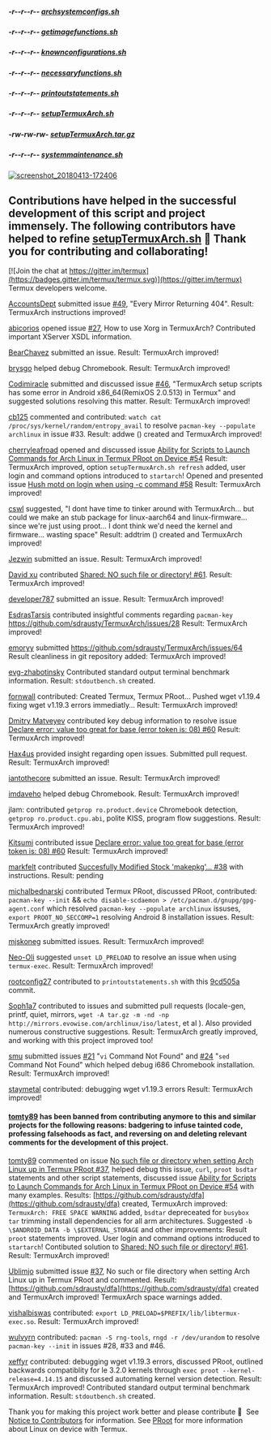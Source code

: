 ##### -r--r--r-- [archsystemconfigs.sh](https://raw.githubusercontent.com/sdrausty/TermuxArch/master/scripts/files/stable/archsystemconfigs.sh)

##### -r--r--r-- [getimagefunctions.sh](https://raw.githubusercontent.com/sdrausty/TermuxArch/master/scripts/files/stable/getimagefunctions.sh)

##### -r--r--r-- [knownconfigurations.sh](https://raw.githubusercontent.com/sdrausty/TermuxArch/master/scripts/files/stable/knownconfigurations.sh)

##### -r--r--r-- [necessaryfunctions.sh](https://raw.githubusercontent.com/sdrausty/TermuxArch/master/scripts/files/stable/necessaryfunctions.sh)

##### -r--r--r-- [printoutstatements.sh](https://raw.githubusercontent.com/sdrausty/TermuxArch/master/scripts/files/stable/printoutstatements.sh)

##### -r--r--r-- [setupTermuxArch.sh](https://raw.githubusercontent.com/sdrausty/TermuxArch/master/scripts/files/stable/setupTermuxArch.sh)

##### -rw-rw-rw- [setupTermuxArch.tar.gz](https://raw.githubusercontent.com/sdrausty/TermuxArch/master/setupTermuxArch.tar.gz)

##### -r--r--r-- [systemmaintenance.sh](https://raw.githubusercontent.com/sdrausty/TermuxArch/master/scripts/files/stable/systemmaintenance.sh)

[![screenshot_20180413-172406](https://user-images.githubusercontent.com/27742457/38758637-ec0ff0dc-3f3f-11e8-802c-82bc511cde88.png)](https://github.com/sdrausty/TermuxArch)

## Contributions have helped in the successful development of this script and project immensely.  The following contributors have helped to refine [setupTermuxArch.sh](https://raw.githubusercontent.com/sdrausty/TermuxArch/master/setupTermuxArch.tar.gz) 📲 __Thank you for contributing and collaborating!__  

[![Join the chat at https://gitter.im/termux](https://badges.gitter.im/termux/termux.svg)](https://gitter.im/termux)  Termux developers welcome.   

[AccountsDept](https://github.com/accountsdept) submitted issue [#49](https://github.com/sdrausty/TermuxArch/issues/49), "Every Mirror Returning 404".  Result: TermuxArch instructions improved!

[abicorios](https://github.com/abicorios) opened issue [#27](https://github.com/sdrausty/TermuxArch/issues/27), How to use Xorg in TermuxArch? Contributed important XServer XSDL information.

[BearChavez](https://github.com/BearChavez) submitted an issue.  Result: TermuxArch improved!

[brysgo](https://github.com/brysgo) helped debug Chromebook.  Result: TermuxArch improved!

[Codimiracle](https://github.com/Codimiracle) submitted and discussed issue [#46](https://github.com/sdrausty/TermuxArch/issues/46), "TermuxArch setup scripts has some error in Android x86_64(RemixOS 2.0.513) in Termux" and suggested solutions resolving this matter.  Result: TermuxArch improved! 

[cb125](https://github.com/cb125) commented and contributed: `watch cat /proc/sys/kernel/random/entropy_avail` to resolve `pacman-key --populate archlinux` in issue #33. Result: addwe () created and TermuxArch improved! 

[cherryleafroad](https://github.com/cherryleafroad) opened and discussed issue [Ability for Scripts to Launch Commands for Arch Linux in Termux PRoot on Device #54](https://github.com/sdrausty/TermuxArch/issues/54) Result: TermuxArch improved, option `setupTermuxArch.sh refresh` added, user login and command options introduced to `startarch`!  Opened and presented issue [Hush motd on login when using -c command #58](https://github.com/sdrausty/TermuxArch/issues/58) Result: TermuxArch improved!

[cswl](https://github.com/cswl) suggested, "I dont have time to tinker around with TermuxArch... but could we make an stub package for linux-aarch64 and linux-firmware... since we're just using proot...  I dont think we'd need the kernel and firmware... wasting space"  Result: addtrim () created and TermuxArch improved! 

[Jezwin](https://github.com/Jezwin) submitted an issue.  Result: TermuxArch improved! 

[David xu](https://github.com/xqdoo00o) contributed [Shared: NO such file or directory! #61](https://github.com/sdrausty/TermuxArch/issues/61).  Result: TermuxArch improved!

[developer787](https://github.com/developer787) submitted an issue.  Result: TermuxArch improved! 

[EsdrasTarsis](https://github.com/EsdrasTarsis) contributed insightful comments regarding `pacman-key` https://github.com/sdrausty/TermuxArch/issues/28 Result: TermuxArch improved!

[emoryy](https://github.com/emoryy) submitted https://github.com/sdrausty/TermuxArch/issues/64  Result cleanliness in git repository added: TermuxArch improved!

[evg-zhabotinsky](https://github.com/evg-zhabotinsky) Contributed standard output terminal benchmark information.  Result: `stdoutbench.sh` created.

[fornwall](https://github.com/fornwall) contributed: Created Termux, Termux PRoot… Pushed wget v1.19.4 fixing wget v1.19.3 errors immediatly…  Result: TermuxArch improved!

[Dmitry Matveyev](https://github.com/greenfork) contributed key debug information to resolve issue [Declare error: value too great for base (error token is: 08) #60](https://github.com/sdrausty/TermuxArch/issues/60)  Result: TermuxArch improved! 

[Hax4us](https://github.com/Hax4us) provided insight regarding open issues. Submitted pull request.  Result: TermuxArch improved! 

[iantothecore](https://github.com/iantothecore) submitted an issue.  Result: TermuxArch improved! 

[imdaveho](https://github.com/imdaveho) helped debug Chromebook.  Result: TermuxArch improved!

jlam: contributed `getprop ro.product.device` Chromebook detection, `getprop ro.product.cpu.abi`, polite KISS, program flow suggestions.  Result: TermuxArch improved! 

[Kitsumi](https://github.com/Kitsumi) contributed issue [Declare error: value too great for base (error token is: 08) #60](https://github.com/sdrausty/TermuxArch/issues/60)  Result: TermuxArch improved! 

[markfelt](https://github.com/markfelt) contributed [Succesfully Modified Stock 'makepkg'... #38](https://github.com/sdrausty/TermuxArch/issues/38) with instructions.  Result: pending 

[michalbednarski](https://github.com/michalbednarski) contributed Termux PRoot, discussed PRoot, contributed: `pacman-key --init` && `echo disable-scdaemon > /etc/pacman.d/gnupg/gpg-agent.conf` which resolved `pacman-key --populate archlinux` issuses, `export PROOT_NO_SECCOMP=1` resolving Android 8 installation issues.  Result: TermuxArch greatly improved! 

[mjskoneg](https://github.com/mjskoneg) submitted issues.  Result: TermuxArch improved! 

[Neo-Oli](https://github.com/Neo-Oli) suggested `unset LD_PRELOAD` to resolve an issue when using `termux-exec`.  Result: TermuxArch improved! 

[rootconfig27](https://github.com/rootconfig27) contributed to `printoutstatements.sh` with this [9cd505a](https://github.com/rootconfig27/TermuxArch/commit/5c5f1de746731b2f98dc11064fbfd7f8c9cd505a) commit.

[Soph1a7](https://github.com/Soph1a7) contributed to issues and submitted pull requests (locale-gen, printf, quiet, mirrors, `wget -A tar.gz -m -nd -np http://mirrors.evowise.com/archlinux/iso/latest`, et al ).  Also provided numerous constructive suggestions.  Result: TermuxArch greatly improved, and working with this project improved too! 

[smu](https://github.com/smu) submitted issues [#21](https://github.com/sdrausty/TermuxArch/issues/21) "`vi` Command Not Found" and [#24](https://github.com/sdrausty/TermuxArch/issues/24) "`sed` Command Not Found" which helped debug i686 Chromebook installation.  Result: TermuxArch improved!

[staymetal](https://github.com/staymetal) contributed: debugging wget v1.19.3 errors Result: TermuxArch improved!

#### [tomty89](https://github.com/tomty89) has been banned from contributing anymore to this and similar projects for the following reasons: badgering to infuse tainted code, professing falsehoods as fact, and reversing on and deleting relevant comments for the development of this project. 
[tomty89](https://github.com/tomty89) commented on issue [No such file or directory when setting Arch Linux up in Termux PRoot #37](https://github.com/sdrausty/TermuxArch/issues/37), helped debug this issue, `curl`, `proot bsdtar` statements and other script statements, discussed issue [Ability for Scripts to Launch Commands for Arch Linux in Termux PRoot on Device #54](https://github.com/sdrausty/TermuxArch/issues/54) with many examples.  Results: [https://github.com/sdrausty/dfa](https://github.com/sdrausty/dfa) created, TermuxArch improved: `TermuxArch: FREE SPACE WARNING` added, `bsdtar` depreceated for `busybox tar` trimming install dependencies for all arm architectures.  Suggested `-b \$ANDROID_DATA -b \$EXTERNAL_STORAGE` and other improvements: Result `proot` statements improved.  User login and command options introduced to `startarch`!  Contibuted solution to [Shared: NO such file or directory! #61](https://github.com/sdrausty/TermuxArch/issues/61).  Result: TermuxArch improved!

[Ublimjo](https://github.com/Ublimjo) submitted issue [#37](https://github.com/sdrausty/TermuxArch/issues/37), No such or file directory when setting Arch Linux up in Termux PRoot and commented.  Result: [https://github.com/sdrausty/dfa](https://github.com/sdrausty/dfa) created and TermuxArch improved!  TermuxArch space warnings added.

[vishalbiswas](https://github.com/vishalbiswas) contributed: `export LD_PRELOAD=$PREFIX/lib/libtermux-exec.so`.  Result: TermuxArch improved!

[wulvyrn](https://github.com/wulvyrn) contributed: `pacman -S rng-tools`, `rngd -r /dev/urandom` to resolve `pacman-key --init` in issues #28, #33 and #46. 

[xeffyr](https://github.com/Xeffyr) contributed: debugging wget v1.19.3 errors, discussed PRoot, outlined backwards compatiblity for le 3.2.0 kernels through `exec proot --kernel-release=4.14.15` and discussed automating kernel version detection.  Result: TermuxArch improved!  Contributed standard output terminal benchmark information.  Result: `stdoutbench.sh` created.

Thank you for making this project work better and please contribute 🔆  See [Notice to Contributors](NOTICE) for information.  See [PRoot](docs/PRoot) for more information about Linux on device with Termux.

